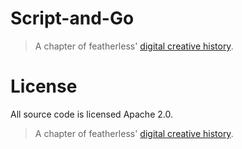 # Script-and-Go

> A chapter of featherless' [digital creative history](https://github.com/featherless/digital-creative-history).



# License

All source code is licensed Apache 2.0.

> A chapter of featherless' [digital creative history](https://github.com/featherless/digital-creative-history).

